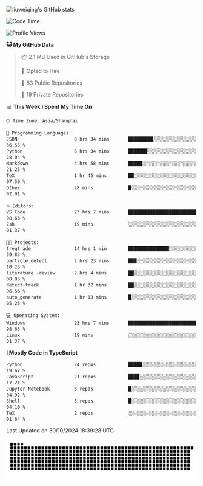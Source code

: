 ![liuweiqing's GitHub stats](https://github-readme-stats.vercel.app/api?username=14790897&show_icons=true&locale=cn&include_all_commits=true&count_private=true)

<!--START_SECTION:waka-->
![Code Time](http://img.shields.io/badge/Code%20Time-1%2C529%20hrs%2039%20mins-blue)

![Profile Views](http://img.shields.io/badge/Profile%20Views-8-blue)

**🐱 My GitHub Data** 

> 📦 2.1 MB Used in GitHub's Storage 
 > 
> 💼 Opted to Hire
 > 
> 📜 83 Public Repositories 
 > 
> 🔑 19 Private Repositories 
 > 
📊 **This Week I Spent My Time On** 

```text
🕑︎ Time Zone: Asia/Shanghai

💬 Programming Languages: 
JSON                     8 hrs 34 mins       █████████░░░░░░░░░░░░░░░░   36.55 % 
Python                   6 hrs 34 mins       ███████░░░░░░░░░░░░░░░░░░   28.04 % 
Markdown                 4 hrs 58 mins       █████░░░░░░░░░░░░░░░░░░░░   21.25 % 
TeX                      1 hr 45 mins        ██░░░░░░░░░░░░░░░░░░░░░░░   07.50 % 
Other                    28 mins             █░░░░░░░░░░░░░░░░░░░░░░░░   02.01 % 

🔥 Editors: 
VS Code                  23 hrs 7 mins       █████████████████████████   98.63 % 
Zsh                      19 mins             ░░░░░░░░░░░░░░░░░░░░░░░░░   01.37 % 

🐱‍💻 Projects: 
freqtrade                14 hrs 1 min        ███████████████░░░░░░░░░░   59.83 % 
particle_detect          2 hrs 23 mins       ███░░░░░░░░░░░░░░░░░░░░░░   10.23 % 
literature -review       2 hrs 4 mins        ██░░░░░░░░░░░░░░░░░░░░░░░   08.85 % 
detect-track             1 hr 32 mins        ██░░░░░░░░░░░░░░░░░░░░░░░   06.56 % 
auto_generate            1 hr 13 mins        █░░░░░░░░░░░░░░░░░░░░░░░░   05.25 % 

💻 Operating System: 
Windows                  23 hrs 7 mins       █████████████████████████   98.63 % 
Linux                    19 mins             ░░░░░░░░░░░░░░░░░░░░░░░░░   01.37 % 
```

**I Mostly Code in TypeScript** 

```text
Python                   24 repos            █████░░░░░░░░░░░░░░░░░░░░   19.67 % 
JavaScript               21 repos            ████░░░░░░░░░░░░░░░░░░░░░   17.21 % 
Jupyter Notebook         6 repos             █░░░░░░░░░░░░░░░░░░░░░░░░   04.92 % 
Shell                    5 repos             █░░░░░░░░░░░░░░░░░░░░░░░░   04.10 % 
TeX                      2 repos             ░░░░░░░░░░░░░░░░░░░░░░░░░   01.64 % 
```




 Last Updated on 30/10/2024 18:39:28 UTC
<!--END_SECTION:waka-->

<picture>
  <source media="(prefers-color-scheme: dark)" srcset="https://raw.githubusercontent.com/14790897/14790897/output/github-contribution-grid-snake-dark.svg" />
  <source media="(prefers-color-scheme: light)" srcset="https://raw.githubusercontent.com/14790897/14790897/output/github-contribution-grid-snake.svg" />
  <img alt="github-snake" src="https://raw.githubusercontent.com/14790897/14790897/output/github-contribution-grid-snake.svg" />
</picture>
